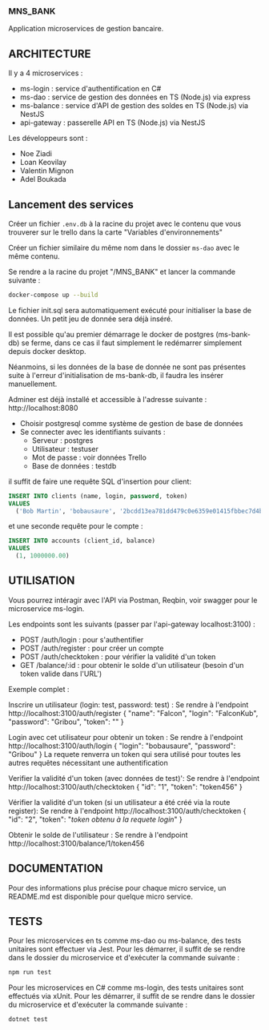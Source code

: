 

### MNS_BANK

Application microservices de gestion bancaire.

## ARCHITECTURE

Il y a 4 microservices :
- ms-login : service d'authentification en C#
- ms-dao : service de gestion des données en TS (Node.js) via express
- ms-balance : service d'API de gestion des soldes en TS (Node.js) via NestJS
- api-gateway : passerelle API en TS (Node.js) via NestJS

Les développeurs sont :
- Noe Ziadi
- Loan Keovilay
- Valentin Mignon
- Adel Boukada

## Lancement des services

Créer un fichier `.env.db` à la racine du projet avec le contenu que vous trouverer sur le trello dans la carte "Variables d'environnements"

Créer un fichier similaire du même nom dans le dossier `ms-dao` avec le même contenu.


Se rendre a la racine du projet "/MNS_BANK" et lancer la commande suivante :

```bash
docker-compose up --build
```

Le fichier init.sql sera automatiquement exécuté pour initialiser la base de données. Un petit jeu de donnée sera déjà inséré.

Il est possible qu'au premier démarrage le docker de postgres (ms-bank-db) se ferme, dans ce cas il faut simplement le redémarrer simplement depuis docker desktop.

Néanmoins, si les données de la base de donnée ne sont pas présentes suite à l'erreur d'initialisation de ms-bank-db, il faudra les insérer manuellement.

Adminer est déjà installé et accessible à l'adresse suivante : http://localhost:8080
- Choisir postgresql comme système de gestion de base de données
- Se connecter avec les identifiants suivants :
  - Serveur : postgres
  - Utilisateur : testuser
  - Mot de passe : voir données Trello
  - Base de données : testdb

il suffit de faire une requête SQL d'insertion pour client:

```sql
INSERT INTO clients (name, login, password, token)
VALUES
  ('Bob Martin', 'bobausaure', '2bcdd13ea781dd479c0e6359e01415fbbec7d4b6f1550d4dca363cda159cd00a9bb4c77331e7ea8fd84f0403c10e0e44b95390c54295eb1c63bd65362db0211a', 'token456')
```
et une seconde requête pour le compte :

```sql
INSERT INTO accounts (client_id, balance)
VALUES
  (1, 1000000.00)
```

## UTILISATION

Vous pourrez intéragir avec l'API via Postman, Reqbin, voir swagger pour le microservice ms-login.

Les endpoints sont les suivants (passer par l'api-gateway localhost:3100) :
- POST /auth/login : pour s'authentifier
- POST /auth/register : pour créer un compte
- POST /auth/checktoken : pour vérifier la validité d'un token
- GET /balance/:id : pour obtenir le solde d'un utilisateur (besoin d'un token valide dans l'URL')

Exemple complet :

Inscrire un utilisateur (login: test, password: test) :
Se rendre à l'endpoint http://localhost:3100/auth/register
{
    "name": "Falcon",
    "login": "FalconKub",
    "password": "Gribou",
    "token": ""
}

Login avec cet utilisateur pour obtenir un token :
Se rendre à l'endpoint http://localhost:3100/auth/login
{
    "login": "bobausaure",
    "password": "Gribou"
}
La requete renverra un token qui sera utilisé pour toutes les autres requêtes nécessitant une authentification

Verifier la validité d'un token (avec données de test)':
Se rendre à l'endpoint http://localhost:3100/auth/checktoken
{
    "id": "1",
    "token": "token456"
}

Vérifier la validité d'un token (si un utilisateur a été créé via la route register):
Se rendre à l'endpoint http://localhost:3100/auth/checktoken
{
    "id": "2",
    "token": "*token obtenu à la requete login*"
}

Obtenir le solde de l'utilisateur :
Se rendre à l'endpoint http://localhost:3100/balance/1/token456

## DOCUMENTATION

Pour des informations plus précise pour chaque micro service, un README.md est disponible pour quelque micro service.

## TESTS

Pour les microservices en ts comme ms-dao ou ms-balance, des tests unitaires sont effectuer via Jest. Pour les démarrer, il suffit de se rendre dans le dossier du microservice et d'exécuter la commande suivante :

```bash
npm run test
```

Pour les microservices en C# comme ms-login, des tests unitaires sont effectués via xUnit. Pour les démarrer, il suffit de se rendre dans le dossier du microservice et d'exécuter la commande suivante :

```bash
dotnet test
```